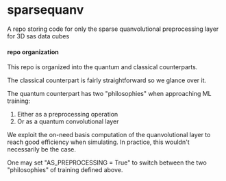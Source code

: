 # sparsequanv
A repo storing code for only the sparse quanvolutional preprocessing layer for 3D sas data cubes

#### repo organization

This repo is organized into the quantum and classical counterparts.

The classical counterpart is fairly straightforward so we glance over it.

The quantum counterpart has two "philosophies" when approaching ML training:

1. Either as a preprocessing operation
2. Or as a quantum convolutional layer

We exploit the on-need basis computation of the quanvolutional layer to reach good efficiency when simulating. In practice, this wouldn't necessarily be the case. 

One may set "AS_PREPROCESSING = True" to switch between the two "philosophies" of training defined above. 
